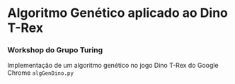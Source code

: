# Algoritmo Genético aplicado ao Dino T-Rex
### Workshop do Grupo Turing
Implementação de um algoritmo genético no jogo Dino T-Rex do Google Chrome `algGenDino.py`
